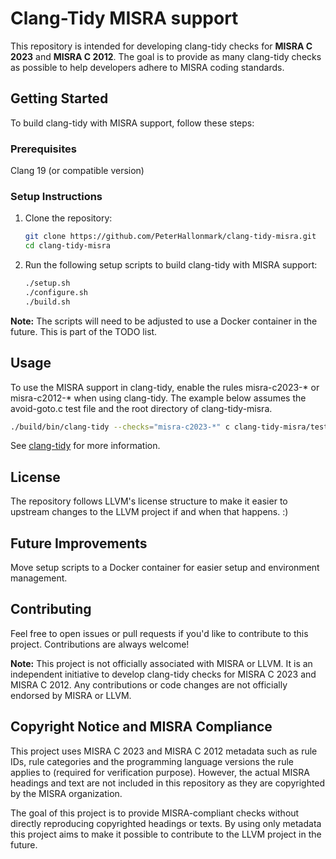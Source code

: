# Clang-Tidy MISRA support

This repository is intended for developing clang-tidy checks for **MISRA
C 2023** and **MISRA C 2012**. The goal is to provide as many clang-tidy
checks as possible to help developers adhere to MISRA coding standards.

## Getting Started

To build clang-tidy with MISRA support, follow these steps:

### Prerequisites 

Clang 19 (or compatible version)

### Setup Instructions

1. Clone the repository:
   ```bash
   git clone https://github.com/PeterHallonmark/clang-tidy-misra.git
   cd clang-tidy-misra
   ```

2. Run the following setup scripts to build clang-tidy with MISRA support:
   ```bash
   ./setup.sh
   ./configure.sh
   ./build.sh
   ```

**Note:** The scripts will need to be adjusted to use a Docker container in
the future. This is part of the TODO list.

## Usage

To use the MISRA support in clang-tidy, enable the rules misra-c2023-* or misra-c2012-* when using clang-tidy.
The example below assumes the avoid-goto.c test file and the root directory of clang-tidy-misra.
   ```bash
   ./build/bin/clang-tidy --checks="misra-c2023-*" c clang-tidy-misra/test/checkers/misra/c2023/avoid-goto.c -- 
   ```

See [clang-tidy](https://clang.llvm.org/extra/clang-tidy/) for more information.

## License

The repository follows LLVM's license structure to make it easier to upstream
changes to the LLVM project if and when that happens. :)

## Future Improvements

Move setup scripts to a Docker container for easier setup and environment
management.

## Contributing

Feel free to open issues or pull requests if you'd like to contribute to
this project. Contributions are always welcome!

**Note:** This project is not officially associated with MISRA or LLVM. It is
an independent initiative to develop clang-tidy checks for MISRA C 2023 and
MISRA C 2012. Any contributions or code changes are not officially endorsed
by MISRA or LLVM.

## Copyright Notice and MISRA Compliance

This project uses MISRA C 2023 and MISRA C 2012 metadata such as rule
IDs, rule categories and the programming language versions the rule applies 
to (required for verification purpose). However, the actual MISRA headings 
and text are not included in this repository as they are copyrighted by the 
MISRA organization.

The goal of this project is to provide MISRA-compliant checks without directly
reproducing copyrighted headings or texts. By using only metadata this
project aims to make it possible to contribute to the LLVM project in the 
future.
